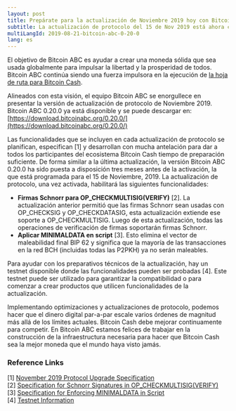 ```yaml
---
layout: post
title: Prepárate para la actualización de Noviembre 2019 hoy con Bitcoin ABC 0.20.0
subtitle: La actualización de protocolo del 15 de Nov 2019 está ahora cerrada
multiLangId: 2019-08-21-bitcoin-abc-0-20-0
lang: es
---
```


El objetivo de Bitcoin ABC es ayudar a crear una moneda sólida que sea usada globalmente para impulsar la libertad y la prosperidad de todos. Bitcoin ABC continúa siendo una fuerza impulsora en la ejecución de [la hoja de ruta para Bitcoin Cash](https://www.bitcoincash.org/es/roadmap.html).

Alineados con esta visión, el equipo Bitcoin ABC se enorgullece en presentar la versión de actualización de protocolo de Noviembre 2019. Bitcoin ABC 0.20.0 ya está disponible y se puede descargar en: [https://download.bitcoinabc.org/0.20.0/](https://download.bitcoinabc.org/0.20.0/)

Las funcionalidades que se incluyen en cada actualización de protocolo se planifican, especifican [1] y desarrollan con mucha antelación para dar a todos los participantes del ecosistema Bitcoin Cash tiempo de preparación suficiente. De forma similar a la última actualización, la versión Bitcoin ABC 0.20.0 ha sido puesta a disposición tres meses antes de la activación, la que está programada para el 15 de Noviembre, 2019.
La actualización de protocolo, una vez activada, habilitará las siguientes funcionalidades:
* **Firmas Schnorr para OP_CHECKMULTISIG(VERIFY)** [2]. La actualización anterior permitió que las firmas Schnorr sean usadas con OP_CHECKSIG y OP_CHECKDATASIG, esta actualización extiende ese soporte a OP_CHECKMULTISIG. Luego de esta actualización, todas las operaciones de verificación de firmas soportarán firmas Schnorr.
* **Aplicar MINIMALDATA en script** [3]. Esto elimina el vector de maleabilidad final BIP 62 y significa que la mayoría de las transacciones en la red BCH (incluidas todas las P2PKH) ya no serán maleables.

Para ayudar con los preparativos técnicos de la actualización, hay un testnet disponible donde las funcionalidades pueden ser probadas [4]. Este testnet puede ser utilizado para garantizar la compatibilidad o para comenzar a crear productos que utilicen funcionalidades de la actualización.

Implementando optimizaciones y actualizaciones de protocolo, podemos hacer que el dinero digital par-a-par escale varios órdenes de magnitud más allá de los límites actuales. Bitcoin Cash debe mejorar continuamente para competir. En Bitcoin ABC estamos felices de trabajar en la construcción de la infraestructura necesaria para hacer que Bitcoin Cash sea la mejor moneda que el mundo haya visto jamás.

### Reference Links
[1] [November 2019 Protocol Upgrade Specification](https://github.com/bitcoincashorg/bitcoincash.org/blob/master/spec/2019-11-15-upgrade.md)  
[2] [Specification for Schnorr Signatures in OP_CHECKMULTISIG(VERIFY)](https://github.com/bitcoincashorg/bitcoincash.org/blob/master/spec/2019-11-15-schnorrmultisig.md)  
[3] [Specification for Enforcing MINIMALDATA in Script](https://github.com/bitcoincashorg/bitcoincash.org/blob/master/spec/2019-11-15-minimaldata.md)  
[4] [Testnet Information](https://github.com/bitcoincashorg/bitcoincash.org/blob/master/workgroups/wg-testing/2019-11-15_upgrade_testnet.md)  
